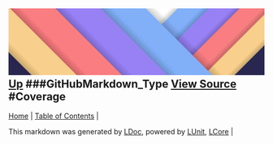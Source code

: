 ![](../Content/LDoc-banner-small.png "")
[Up](GitHubMarkdown_Type.md)
###GitHubMarkdown_Type
[View Source](GitHubMarkdown_Type.md)
#Coverage
---

[Home](../../README.md) | [Table of Contents](../../TableOfContents.md) | 


This markdown was generated by [LDoc](https://github.com/CodeSingularity/LDoc), powered by [LUnit](https://github.com/CodeSingularity/LUnit), [LCore](https://github.com/CodeSingularity/LCore) | 

